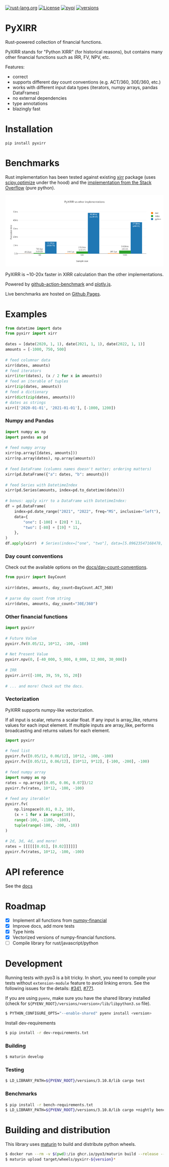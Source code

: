 [![rust-lang.org](https://img.shields.io/badge/Made%20with-Rust-red)](https://www.rust-lang.org/)
[![License](https://img.shields.io/github/license/Anexen/pyxirr.svg)](https://github.com/Anexen/pyxirr/blob/master/LICENSE)
[![pypi](https://img.shields.io/pypi/v/pyxirr.svg)](https://pypi.org/project/pyxirr/)
[![versions](https://img.shields.io/pypi/pyversions/pyxirr.svg)](https://pypi.org/project/pyxirr/)

# PyXIRR

Rust-powered collection of financial functions.

PyXIRR stands for "Python XIRR" (for historical reasons), but contains many other financial functions such as IRR, FV, NPV, etc.

Features:

- correct
- supports different day count conventions (e.g. ACT/360, 30E/360, etc.)
- works with different input data types (iterators, numpy arrays, pandas DataFrames)
- no external dependencies
- type annotations
- blazingly fast

# Installation

```
pip install pyxirr
```

# Benchmarks

Rust implementation has been tested against existing [xirr](https://pypi.org/project/xirr/) package
(uses [scipy.optimize](https://docs.scipy.org/doc/scipy/reference/generated/scipy.optimize.newton.html) under the hood)
and the [implementation from the Stack Overflow](https://stackoverflow.com/a/11503492) (pure python).

![bench](https://raw.githubusercontent.com/Anexen/pyxirr/main/docs/static/bench.png)

PyXIRR is ~10-20x faster in XIRR calculation than the other implementations.

Powered by [github-action-benchmark](https://github.com/rhysd/github-action-benchmark) and [plotly.js](https://github.com/plotly/plotly.js).

Live benchmarks are hosted on [Github Pages](https://anexen.github.io/pyxirr/bench).

# Examples

```python
from datetime import date
from pyxirr import xirr

dates = [date(2020, 1, 1), date(2021, 1, 1), date(2022, 1, 1)]
amounts = [-1000, 750, 500]

# feed columnar data
xirr(dates, amounts)
# feed iterators
xirr(iter(dates), (x / 2 for x in amounts))
# feed an iterable of tuples
xirr(zip(dates, amounts))
# feed a dictionary
xirr(dict(zip(dates, amounts)))
# dates as strings
xirr(['2020-01-01', '2021-01-01'], [-1000, 1200])
```

### Numpy and Pandas

```python
import numpy as np
import pandas as pd

# feed numpy array
xirr(np.array([dates, amounts]))
xirr(np.array(dates), np.array(amounts))

# feed DataFrame (columns names doesn't matter; ordering matters)
xirr(pd.DataFrame({"a": dates, "b": amounts}))

# feed Series with DatetimeIndex
xirr(pd.Series(amounts, index=pd.to_datetime(dates)))

# bonus: apply xirr to a DataFrame with DatetimeIndex:
df = pd.DataFrame(
    index=pd.date_range("2021", "2022", freq="MS", inclusive="left"),
    data={
        "one": [-100] + [20] * 11,
        "two": [-80] + [19] * 11,
    },
)
df.apply(xirr)  # Series(index=["one", "two"], data=[5.09623547168478, 8.780801977141174])
```

### Day count conventions

Check out the available options on the [docs/day-count-conventions](https://anexen.github.io/pyxirr/functions.html#day-count-conventions).

```python
from pyxirr import DayCount

xirr(dates, amounts, day_count=DayCount.ACT_360)

# parse day count from string
xirr(dates, amounts, day_count="30E/360")
```

### Other financial functions

```python
import pyxirr

# Future Value
pyxirr.fv(0.05/12, 10*12, -100, -100)

# Net Present Value
pyxirr.npv(0, [-40_000, 5_000, 8_000, 12_000, 30_000])

# IRR
pyxirr.irr([-100, 39, 59, 55, 20])

# ... and more! Check out the docs.
```

### Vectorization

PyXIRR supports numpy-like vectorization.

If all input is scalar, returns a scalar float. If any input is array_like,
returns values for each input element. If multiple inputs are
array_like, performs broadcasting and returns values for each element.

```python
import pyxirr

# feed list
pyxirr.fv([0.05/12, 0.06/12], 10*12, -100, -100)
pyxirr.fv([0.05/12, 0.06/12], [10*12, 9*12], [-100, -200], -100)

# feed numpy array
import numpy as np
rates = np.array([0.05, 0.06, 0.07])/12
pyxirr.fv(rates, 10*12, -100, -100)

# feed any iterable!
pyxirr.fv(
    np.linspace(0.01, 0.2, 10),
    (x + 1 for x in range(10)),
    range(-100, -1100, -100),
    tuple(range(-100, -200, -10))
)

# 2d, 3d, 4d, and more!
rates = [[[[[[0.01], [0.02]]]]]]
pyxirr.fv(rates, 10*12, -100, -100)
```

# API reference

See the [docs](https://anexen.github.io/pyxirr)

# Roadmap

- [x] Implement all functions from [numpy-financial](https://numpy.org/numpy-financial/latest/index.html)
- [x] Improve docs, add more tests
- [x] Type hints
- [x] Vectorized versions of numpy-financial functions.
- [ ] Compile library for rust/javascript/python

# Development

Running tests with pyo3 is a bit tricky. In short, you need to compile your tests without `extension-module` feature to avoid linking errors.
See the following issues for the details: [#341](https://github.com/PyO3/pyo3/issues/341), [#771](https://github.com/PyO3/pyo3/issues/771).

If you are using `pyenv`, make sure you have the shared library installed (check for `${PYENV_ROOT}/versions/<version>/lib/libpython3.so` file).

```bash
$ PYTHON_CONFIGURE_OPTS="--enable-shared" pyenv install <version>
```

Install dev-requirements

```bash
$ pip install -r dev-requirements.txt
```

### Building

```bash
$ maturin develop
```

### Testing

```bash
$ LD_LIBRARY_PATH=${PYENV_ROOT}/versions/3.10.8/lib cargo test
```

### Benchmarks

```bash
$ pip install -r bench-requirements.txt
$ LD_LIBRARY_PATH=${PYENV_ROOT}/versions/3.10.8/lib cargo +nightly bench
```

# Building and distribution

This library uses [maturin](https://github.com/PyO3/maturin) to build and distribute python wheels.

```bash
$ docker run --rm -v $(pwd):/io ghcr.io/pyo3/maturin build --release --manylinux 2010 --strip
$ maturin upload target/wheels/pyxirr-${version}*
```
